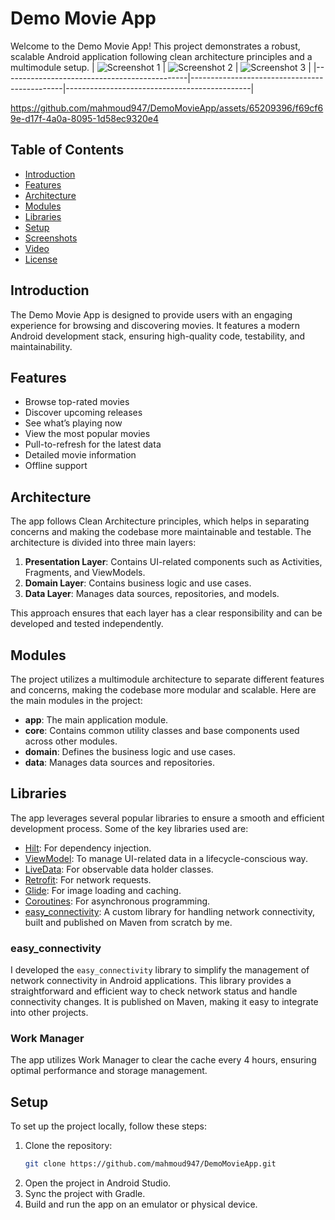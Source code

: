 # Demo Movie App

Welcome to the Demo Movie App! This project demonstrates a robust, scalable Android application following clean architecture principles and a multimodule setup.
| ![Screenshot 1](screenshots/screenshot1.png) | ![Screenshot 2](screenshots/screenshot2.png) | ![Screenshot 3](screenshots/screenshot3.png) |
|----------------------------------------------|----------------------------------------------|----------------------------------------------|



https://github.com/mahmoud947/DemoMovieApp/assets/65209396/f69cf69e-d17f-4a0a-8095-1d58ec9320e4




## Table of Contents

- [Introduction](#introduction)
- [Features](#features)
- [Architecture](#architecture)
- [Modules](#modules)
- [Libraries](#libraries)
- [Setup](#setup)
- [Screenshots](#screenshots)
- [Video](#video)
- [License](#license)

## Introduction

The Demo Movie App is designed to provide users with an engaging experience for browsing and discovering movies. It features a modern Android development stack, ensuring high-quality code, testability, and maintainability.

## Features

- Browse top-rated movies
- Discover upcoming releases
- See what’s playing now
- View the most popular movies
- Pull-to-refresh for the latest data
- Detailed movie information
- Offline support

## Architecture

The app follows Clean Architecture principles, which helps in separating concerns and making the codebase more maintainable and testable. The architecture is divided into three main layers:

1. **Presentation Layer**: Contains UI-related components such as Activities, Fragments, and ViewModels.
2. **Domain Layer**: Contains business logic and use cases.
3. **Data Layer**: Manages data sources, repositories, and models.

This approach ensures that each layer has a clear responsibility and can be developed and tested independently.

## Modules

The project utilizes a multimodule architecture to separate different features and concerns, making the codebase more modular and scalable. Here are the main modules in the project:

- **app**: The main application module.
- **core**: Contains common utility classes and base components used across other modules.
- **domain**: Defines the business logic and use cases.
- **data**: Manages data sources and repositories.

## Libraries

The app leverages several popular libraries to ensure a smooth and efficient development process. Some of the key libraries used are:

- [Hilt](https://dagger.dev/hilt/): For dependency injection.
- [ViewModel](https://developer.android.com/topic/libraries/architecture/viewmodel): To manage UI-related data in a lifecycle-conscious way.
- [LiveData](https://developer.android.com/topic/libraries/architecture/livedata): For observable data holder classes.
- [Retrofit](https://square.github.io/retrofit/): For network requests.
- [Glide](https://bumptech.github.io/glide/): For image loading and caching.
- [Coroutines](https://kotlinlang.org/docs/coroutines-overview.html): For asynchronous programming.
- [easy_connectivity](https://github.com/mahmoud947/easy_connectivity): A custom library for handling network connectivity, built and published on Maven from scratch by me.

### easy_connectivity

I developed the `easy_connectivity` library to simplify the management of network connectivity in Android applications. This library provides a straightforward and efficient way to check network status and handle connectivity changes. It is published on Maven, making it easy to integrate into other projects.

### Work Manager
The app utilizes Work Manager to clear the cache every 4 hours, ensuring optimal performance and storage management.

## Setup

To set up the project locally, follow these steps:

1. Clone the repository:
   ```bash
   git clone https://github.com/mahmoud947/DemoMovieApp.git
2. Open the project in Android Studio.
3. Sync the project with Gradle.
4. Build and run the app on an emulator or physical device.



